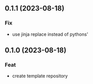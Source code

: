 ## 0.1.1 (2023-08-18)

### Fix

- use jinja replace instead of pythons'

## 0.1.0 (2023-08-18)

### Feat

- create template repository
